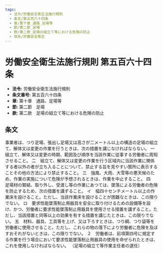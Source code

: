 ```yaml
---
tags:
  - 法令/労働安全衛生法施行規則
  - 条文/第五百六十四条
  - 章/第十章_通路_足場等
  - 節/第二節_足場
  - 款/第二款_足場の組立て等における危険の防止
  - 体系/労働安全衛生
---
```

# 労働安全衛生法施行規則 第五百六十四条

- **法令:** 労働安全衛生法施行規則
- **条文番号:** 第五百六十四条
- **章:** 第十章　通路、足場等
- **節:** 第二節　足場
- **款:** 第二款　足場の組立て等における危険の防止

## 条文
事業者は、つり足場、張出し足場又は高さが二メートル以上の構造の足場の組立て、解体又は変更の作業を行うときは、次の措置を講じなければならない。
一　組立て、解体又は変更の時期、範囲及び順序を当該作業に従事する労働者に周知させること。
二　組立て、解体又は変更の作業を行う区域内に当該作業に関係する者以外の者が立ち入ることについて、禁止する旨を見やすい箇所に表示することその他の方法により禁止すること。
三　強風、大雨、大雪等の悪天候のため、作業の実施について危険が予想されるときは、作業を中止すること。
四　足場材の緊結、取り外し、受渡し等の作業にあつては、墜落による労働者の危険を防止するため、次の措置を講ずること。
イ　幅四十センチメートル以上の作業床を設けること。ただし、当該作業床を設けることが困難なときは、この限りでない。
ロ　要求性能墜落制止用器具を安全に取り付けるための設備等を設け、かつ、労働者に要求性能墜落制止用器具を使用させる措置を講ずること。ただし、当該措置と同等以上の効果を有する措置を講じたときは、この限りでない。
五　材料、器具、工具等を上げ、又は下ろすときは、つり綱、つり袋等を労働者に使用させること。ただし、これらの物の落下により労働者に危険を及ぼすおそれがないときは、この限りでない。
２　労働者は、前項第四号に規定する作業を行う場合において要求性能墜落制止用器具の使用を命ぜられたときは、これを使用しなければならない。
（足場の組立て等作業主任者の選任）

